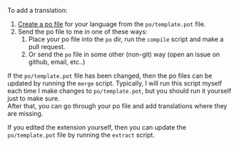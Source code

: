 To add a translation: 

1. [Create a po file](https://www.gnu.org/software/gettext/manual/gettext.html#Creating) for your language from the `po/template.pot` file.
1. Send the po file to me in one of these ways:
    1. Place your po file into the `po` dir, run the `compile` script and make a pull request.
    1. Or send the `po` file in some other (non-git) way (open an issue on github, email, etc..)

If the `po/template.pot` file has been changed, then the po files can be updated
by running the `merge` script. Typically, I will run this script myself each time 
I make changes to `po/template.pot`, but you should run it yourself just to make
sure.  
After that, you can go through your po file and add translations where they are
missing.

If you edited the extension yourself, then you can update the `po/template.pot`
file by running the `extract` script.
